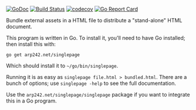 [![GoDoc](https://godoc.org/arp242.net/singlepage?status.svg)](https://godoc.org/arp242.net/singlepage)
[![Build Status](https://travis-ci.org/Carpetsmoker/singlepage.svg?branch=master)](https://travis-ci.org/Carpetsmoker/singlepage)
[![codecov](https://codecov.io/gh/Carpetsmoker/singlepage/branch/master/graph/badge.svg)](https://codecov.io/gh/Carpetsmoker/singlepage)
[![Go Report Card](https://goreportcard.com/badge/arp242.net/singlepage)](https://goreportcard.com/report/arp242.net/singlepage)

Bundle external assets in a HTML file to distribute a "stand-alone" HTML
document.

This program is written in Go. To install it, you'll need to have Go installed;
then install this with:

	go get arp242.net/singlepage

Which should install it to `~/go/bin/singlepage`.

Running it is as easy as `singlepage file.html > bundled.html`. There are a
bunch of options; use `singlepage -help` to see the full documentation.

Use the `arp242.net/singlepage/singlepage` package if you want to integrate this
in a Go program.
